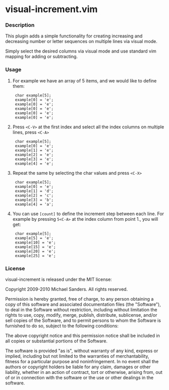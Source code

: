 # visual-increment.vim

### Description

This plugin adds a simple functionality for creating increasing and decreasing
number or letter sequences on multiple lines via visual mode.

Simply select the desired columns via visual mode and use standard vim mapping
for adding or subtracting.

### Usage

1. For example we have an array of 5 items, and we would like to define them:

        char example[5];
        example[0] = 'e';
        example[0] = 'e';
        example[0] = 'e';
        example[0] = 'e';
        example[0] = 'e';

2. Press `<C-V>` at the first index and select all the index columns on multiple
   lines, press `<C-A>`

        char example[5];
        example[0] = 'e';
        example[1] = 'e';
        example[2] = 'e';
        example[3] = 'e';
        example[4] = 'e';

3. Repeat the same by selecting the char values and press `<C-X>`

        char example[5];
        example[0] = 'e';
        example[1] = 'd';
        example[2] = 'c';
        example[3] = 'b';
        example[4] = 'a';

4. You can use `[count]` to define the increment step between each line. For
   example by pressing `5<C-A>` at the index column from point 1., you will get:

        char example[5];
        example[5] = 'e';
        example[10] = 'e';
        example[15] = 'e';
        example[20] = 'e';
        example[25] = 'e';

### License

visual-increment is released under the MIT license:

Copyright 2009-2010 Michael Sanders. All rights reserved.

Permission is hereby granted, free of charge, to any person obtaining a copy of
this software and associated documentation files (the "Software"), to deal in
the Software without restriction, including without limitation the rights to
use, copy, modify, merge, publish, distribute, sublicense, and/or sell copies of
the Software, and to permit persons to whom the Software is furnished to do so,
subject to the following conditions:

The above copyright notice and this permission notice shall be included in all
copies or substantial portions of the Software.

The software is provided "as is", without warranty of any kind, express or
implied, including but not limited to the warranties of merchantability, fitness
for a particular purpose and noninfringement. In no event shall the authors or
copyright holders be liable for any claim, damages or other liability, whether
in an action of contract, tort or otherwise, arising from, out of or in
connection with the software or the use or other dealings in the software.

